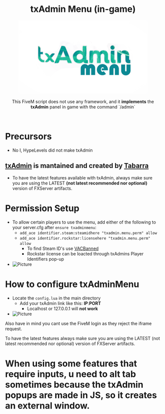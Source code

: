 <p align="center">
	<h1 align="center">
		txAdmin Menu (in-game)
	</h1>
	<p align="center">
		<img width="420" height="237" src="docs/banner.png">
	</p>
	<p align="center">
		This FiveM script does not use any framework, and it <b>implements</b> the <b>txAdmin</b> panel in game with the command `/admin`
	</p>
</p>

<br/>

# Precursors
- No I, HypeLevels did not make txAdmin
## [txAdmin](https://github.com/tabarra/txAdmin) is mantained and created by [Tabarra](https://github.com/tabarra)
- To have the latest features available with txAdmin, always make sure you are using the LATEST <b>(not latest recommended nor optional)</b> version of FXServer artifacts.

# Permission Setup
- To allow certain players to use the menu, add either of the following to your server.cfg after `ensure txadminmenu`:
	- `add_ace identifier.steam:steamidhere "txadmin.menu.perm" allow`
	- `add_ace identifier.rockstar:licensehere "txadmin.menu.perm" allow`
		- To find Steam ID's use [VACBanned](http://www.vacbanned.com/)
		- Rockstar license can be loacted through txAdmins Player Identifiers pop-up
- ![Picture](https://i.imgur.com/KA6CZux.gif)

# How to configure txAdminMenu
- Locate the `config.lua` in the main directory
	- Add your txAdmin link like this: <b>IP</b>:<b>PORT</b> 
		- Localhost or 127.0.0.1 will <b><strong>not work</strong></b>
- ![Picture](https://i.imgur.com/Oqex8wG.gif)

Also have in mind you cant use the FiveM login as they reject the iframe request.

To have the latest features always make sure you are using the LATEST (not latest recommended nor optional) version of FXServer artifacts.


# When using some features that require inputs, u need to alt tab sometimes because the txAdmin popups are made in JS, so it creates an external window.
